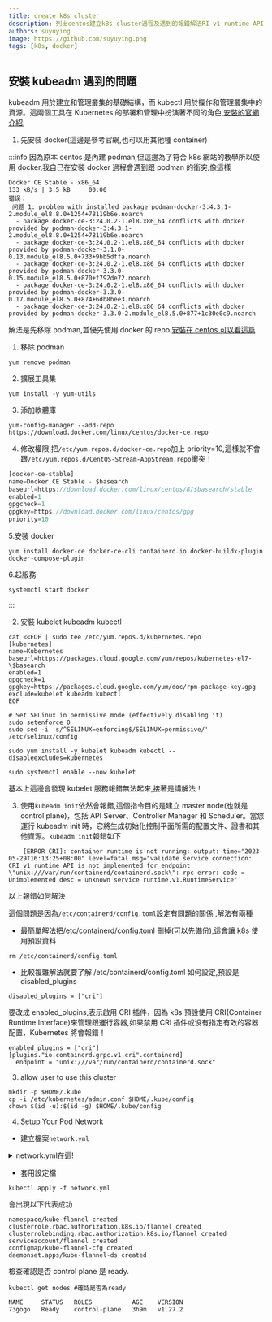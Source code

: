 ```yaml
---
title: create k8s cluster
description: 列出centos建立k8s cluster過程及遇到的報錯解法RI v1 runtime API is not implemented for endpoint以及docker跟podman安裝衝突解法
authors: suyuying
image: https://github.com/suyuying.png
tags: [k8s, docker]
---
```


## 安裝 kubeadm 遇到的問題

kubeadm 用於建立和管理叢集的基礎結構，而 kubectl 用於操作和管理叢集中的資源。這兩個工具在 Kubernetes 的部署和管理中扮演著不同的角色,[安裝的官網介紹](https://kubernetes.io/docs/setup/production-environment/tools/kubeadm/install-kubeadm/),

1. 先安裝 docker(這邊是參考官網,也可以用其他種 container)

:::info
因為原本 centos 是內建 podman,但這邊為了符合 k8s 網站的教學所以使用 docker,我自己在安裝 docker 過程會遇到跟 podman 的衝突,像這樣

```
Docker CE Stable - x86_64                                                                                                                    133 kB/s | 3.5 kB     00:00
错误：
 问题 1: problem with installed package podman-docker-3:4.3.1-2.module_el8.8.0+1254+78119b6e.noarch
  - package docker-ce-3:24.0.2-1.el8.x86_64 conflicts with docker provided by podman-docker-3:4.3.1-2.module_el8.8.0+1254+78119b6e.noarch
  - package docker-ce-3:24.0.2-1.el8.x86_64 conflicts with docker provided by podman-docker-3.1.0-0.13.module_el8.5.0+733+9bb5dffa.noarch
  - package docker-ce-3:24.0.2-1.el8.x86_64 conflicts with docker provided by podman-docker-3.3.0-0.15.module_el8.5.0+870+f792de72.noarch
  - package docker-ce-3:24.0.2-1.el8.x86_64 conflicts with docker provided by podman-docker-3.3.0-0.17.module_el8.5.0+874+6db8bee3.noarch
  - package docker-ce-3:24.0.2-1.el8.x86_64 conflicts with docker provided by podman-docker-3.3.0-2.module_el8.5.0+877+1c30e0c9.noarch
```

解法是先移除 podman,並優先使用 docker 的 repo.[安裝在 centos 可以看這篇](https://docs.docker.com/engine/install/centos/)

1. 移除 podman

```
yum remove podman
```

2. 擴展工具集

```
yum install -y yum-utils
```

3. 添加軟體庫

```
yum-config-manager --add-repo https://download.docker.com/linux/centos/docker-ce.repo
```

4. 修改權限,把`/etc/yum.repos.d/docker-ce.repo`加上 priority=10,這樣就不會跟`/etc/yum.repos.d/CentOS-Stream-AppStream.repo`衝突！

```jsx title="/etc/yum.repos.d/docker-ce.repo"
[docker-ce-stable]
name=Docker CE Stable - $basearch
baseurl=https://download.docker.com/linux/centos/8/$basearch/stable
enabled=1
gpgcheck=1
gpgkey=https://download.docker.com/linux/centos/gpg
priority=10
```

5.安裝 docker

```
yum install docker-ce docker-ce-cli containerd.io docker-buildx-plugin docker-compose-plugin
```

6.起服務

```
systemctl start docker
```

:::

2. 安裝 kubelet kubeadm kubectl

```
cat <<EOF | sudo tee /etc/yum.repos.d/kubernetes.repo
[kubernetes]
name=Kubernetes
baseurl=https://packages.cloud.google.com/yum/repos/kubernetes-el7-\$basearch
enabled=1
gpgcheck=1
gpgkey=https://packages.cloud.google.com/yum/doc/rpm-package-key.gpg
exclude=kubelet kubeadm kubectl
EOF

# Set SELinux in permissive mode (effectively disabling it)
sudo setenforce 0
sudo sed -i 's/^SELINUX=enforcing$/SELINUX=permissive/' /etc/selinux/config

sudo yum install -y kubelet kubeadm kubectl --disableexcludes=kubernetes

sudo systemctl enable --now kubelet
```

基本上這邊會發現 kubelet 服務報錯無法起來,接著是講解法！

3.  使用`kubeadm init`依然會報錯,這個指令目的是建立 master node(也就是 control plane)，包括 API Server、Controller Manager 和 Scheduler。當您運行 kubeadm init 時，它將生成初始化控制平面所需的配置文件、證書和其他資源。`kubeadm init`報錯如下

```
	[ERROR CRI]: container runtime is not running: output: time="2023-05-29T16:13:25+08:00" level=fatal msg="validate service connection: CRI v1 runtime API is not implemented for endpoint \"unix:///var/run/containerd/containerd.sock\": rpc error: code = Unimplemented desc = unknown service runtime.v1.RuntimeService"
```

以上報錯如何解決

這個問題是因為`/etc/containerd/config.toml`設定有問題的關係
,解法有兩種

- 最簡單解法把/etc/containerd/config.toml 刪掉(可以先備份),這會讓 k8s 使用預設資料

```
rm /etc/containerd/config.toml
```

- 比較複雜解法就要了解 /etc/containerd/config.toml 如何設定,預設是 disabled_plugins

```
disabled_plugins = ["cri"]
```

要改成 enabled_plugins,表示啟用 CRI 插件，因為 k8s 預設使用 CRI(Container Runtime Interface)來管理跟運行容器,如果禁用 CRI 插件或没有指定有效的容器配置，Kubernetes 將會報錯！

```
enabled_plugins = ["cri"]
[plugins."io.containerd.grpc.v1.cri".containerd]
  endpoint = "unix:///var/run/containerd/containerd.sock"
```

3. allow user to use this cluster

```
mkdir -p $HOME/.kube
cp -i /etc/kubernetes/admin.conf $HOME/.kube/config
chown $(id -u):$(id -g) $HOME/.kube/config
```

4. Setup Your Pod Network

- 建立檔案`network.yml`

<details>
  <summary>network.yml在這!</summary>
<div>

```js title="network.yml"
---
kind: Namespace
apiVersion: v1
metadata:
  name: kube-flannel
  labels:
    k8s-app: flannel
    pod-security.kubernetes.io/enforce: privileged
---
kind: ClusterRole
apiVersion: rbac.authorization.k8s.io/v1
metadata:
  labels:
    k8s-app: flannel
  name: flannel
rules:
- apiGroups:
  - ""
  resources:
  - pods
  verbs:
  - get
- apiGroups:
  - ""
  resources:
  - nodes
  verbs:
  - get
  - list
  - watch
- apiGroups:
  - ""
  resources:
  - nodes/status
  verbs:
  - patch
- apiGroups:
  - networking.k8s.io
  resources:
  - clustercidrs
  verbs:
  - list
  - watch
---
kind: ClusterRoleBinding
apiVersion: rbac.authorization.k8s.io/v1
metadata:
  labels:
    k8s-app: flannel
  name: flannel
roleRef:
  apiGroup: rbac.authorization.k8s.io
  kind: ClusterRole
  name: flannel
subjects:
- kind: ServiceAccount
  name: flannel
  namespace: kube-flannel
---
apiVersion: v1
kind: ServiceAccount
metadata:
  labels:
    k8s-app: flannel
  name: flannel
  namespace: kube-flannel
---
kind: ConfigMap
apiVersion: v1
metadata:
  name: kube-flannel-cfg
  namespace: kube-flannel
  labels:
    tier: node
    k8s-app: flannel
    app: flannel
data:
  cni-conf.json: |
    {
      "name": "cbr0",
      "cniVersion": "0.3.1",
      "plugins": [
        {
          "type": "flannel",
          "delegate": {
            "hairpinMode": true,
            "isDefaultGateway": true
          }
        },
        {
          "type": "portmap",
          "capabilities": {
            "portMappings": true
          }
        }
      ]
    }
  net-conf.json: |
    {
      "Network": "10.244.0.0/16",
      "Backend": {
        "Type": "vxlan"
      }
    }
---
apiVersion: apps/v1
kind: DaemonSet
metadata:
  name: kube-flannel-ds
  namespace: kube-flannel
  labels:
    tier: node
    app: flannel
    k8s-app: flannel
spec:
  selector:
    matchLabels:
      app: flannel
  template:
    metadata:
      labels:
        tier: node
        app: flannel
    spec:
      affinity:
        nodeAffinity:
          requiredDuringSchedulingIgnoredDuringExecution:
            nodeSelectorTerms:
            - matchExpressions:
              - key: kubernetes.io/os
                operator: In
                values:
                - linux
      hostNetwork: true
      priorityClassName: system-node-critical
      tolerations:
      - operator: Exists
        effect: NoSchedule
      serviceAccountName: flannel
      initContainers:
      - name: install-cni-plugin
        image: docker.io/flannel/flannel-cni-plugin:v1.1.2
       #image: docker.io/rancher/mirrored-flannelcni-flannel-cni-plugin:v1.1.2
        command:
        - cp
        args:
        - -f
        - /flannel
        - /opt/cni/bin/flannel
        volumeMounts:
        - name: cni-plugin
          mountPath: /opt/cni/bin
      - name: install-cni
        image: docker.io/flannel/flannel:v0.22.0
       #image: docker.io/rancher/mirrored-flannelcni-flannel:v0.22.0
        command:
        - cp
        args:
        - -f
        - /etc/kube-flannel/cni-conf.json
        - /etc/cni/net.d/10-flannel.conflist
        volumeMounts:
        - name: cni
          mountPath: /etc/cni/net.d
        - name: flannel-cfg
          mountPath: /etc/kube-flannel/
      containers:
      - name: kube-flannel
        image: docker.io/flannel/flannel:v0.22.0
       #image: docker.io/rancher/mirrored-flannelcni-flannel:v0.22.0
        command:
        - /opt/bin/flanneld
        args:
        - --ip-masq
        - --kube-subnet-mgr
        resources:
          requests:
            cpu: "100m"
            memory: "50Mi"
        securityContext:
          privileged: false
          capabilities:
            add: ["NET_ADMIN", "NET_RAW"]
        env:
        - name: POD_NAME
          valueFrom:
            fieldRef:
              fieldPath: metadata.name
        - name: POD_NAMESPACE
          valueFrom:
            fieldRef:
              fieldPath: metadata.namespace
        - name: EVENT_QUEUE_DEPTH
          value: "5000"
        volumeMounts:
        - name: run
          mountPath: /run/flannel
        - name: flannel-cfg
          mountPath: /etc/kube-flannel/
        - name: xtables-lock
          mountPath: /run/xtables.lock
      volumes:
      - name: run
        hostPath:
          path: /run/flannel
      - name: cni-plugin
        hostPath:
          path: /opt/cni/bin
      - name: cni
        hostPath:
          path: /etc/cni/net.d
      - name: flannel-cfg
        configMap:
          name: kube-flannel-cfg
      - name: xtables-lock
        hostPath:
          path: /run/xtables.lock
          type: FileOrCreate
```

  </div>
</details>

- 套用設定檔

```
kubectl apply -f network.yml
```

會出現以下代表成功

```
namespace/kube-flannel created
clusterrole.rbac.authorization.k8s.io/flannel created
clusterrolebinding.rbac.authorization.k8s.io/flannel created
serviceaccount/flannel created
configmap/kube-flannel-cfg created
daemonset.apps/kube-flannel-ds created
```

檢查確認是否 control plane 是 ready.

```
kubectl get nodes #確認是否為ready

NAME     STATUS   ROLES           AGE    VERSION
73gogo   Ready    control-plane   3h9m   v1.27.2
```
